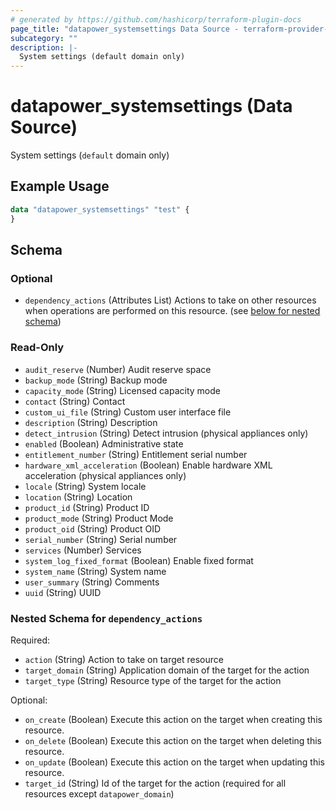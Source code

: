 ```yaml
---
# generated by https://github.com/hashicorp/terraform-plugin-docs
page_title: "datapower_systemsettings Data Source - terraform-provider-datapower"
subcategory: ""
description: |-
  System settings (default domain only)
---
```


# datapower_systemsettings (Data Source)

System settings (`default` domain only)

## Example Usage

```terraform
data "datapower_systemsettings" "test" {
}
```

<!-- schema generated by tfplugindocs -->
## Schema

### Optional

- `dependency_actions` (Attributes List) Actions to take on other resources when operations are performed on this resource. (see [below for nested schema](#nestedatt--dependency_actions))

### Read-Only

- `audit_reserve` (Number) Audit reserve space
- `backup_mode` (String) Backup mode
- `capacity_mode` (String) Licensed capacity mode
- `contact` (String) Contact
- `custom_ui_file` (String) Custom user interface file
- `description` (String) Description
- `detect_intrusion` (String) Detect intrusion (physical appliances only)
- `enabled` (Boolean) Administrative state
- `entitlement_number` (String) Entitlement serial number
- `hardware_xml_acceleration` (Boolean) Enable hardware XML acceleration (physical appliances only)
- `locale` (String) System locale
- `location` (String) Location
- `product_id` (String) Product ID
- `product_mode` (String) Product Mode
- `product_oid` (String) Product OID
- `serial_number` (String) Serial number
- `services` (Number) Services
- `system_log_fixed_format` (Boolean) Enable fixed format
- `system_name` (String) System name
- `user_summary` (String) Comments
- `uuid` (String) UUID

<a id="nestedatt--dependency_actions"></a>
### Nested Schema for `dependency_actions`

Required:

- `action` (String) Action to take on target resource
- `target_domain` (String) Application domain of the target for the action
- `target_type` (String) Resource type of the target for the action

Optional:

- `on_create` (Boolean) Execute this action on the target when creating this resource.
- `on_delete` (Boolean) Execute this action on the target when deleting this resource.
- `on_update` (Boolean) Execute this action on the target when updating this resource.
- `target_id` (String) Id of the target for the action (required for all resources except `datapower_domain`)
